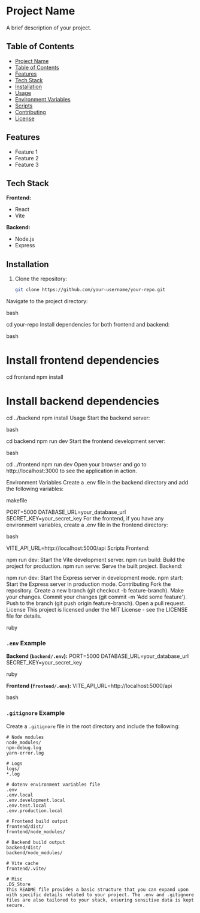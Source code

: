 # Project Name

A brief description of your project.

## Table of Contents

- [Project Name](#project-name)
- [Table of Contents](#table-of-contents)
- [Features](#features)
- [Tech Stack](#tech-stack)
- [Installation](#installation)
- [Usage](#usage)
- [Environment Variables](#environment-variables)
- [Scripts](#scripts)
- [Contributing](#contributing)
- [License](#license)

## Features

- Feature 1
- Feature 2
- Feature 3

## Tech Stack

**Frontend:**
- React
- Vite

**Backend:**
- Node.js
- Express

## Installation

1. Clone the repository:

   ```bash
   git clone https://github.com/your-username/your-repo.git
Navigate to the project directory:

bash

cd your-repo
Install dependencies for both frontend and backend:

bash

# Install frontend dependencies
cd frontend
npm install

# Install backend dependencies
cd ../backend
npm install
Usage
Start the backend server:

bash

cd backend
npm run dev
Start the frontend development server:

bash

cd ../frontend
npm run dev
Open your browser and go to http://localhost:3000 to see the application in action.

Environment Variables
Create a .env file in the backend directory and add the following variables:

makefile

PORT=5000
DATABASE_URL=your_database_url
SECRET_KEY=your_secret_key
For the frontend, if you have any environment variables, create a .env file in the frontend directory:

bash

VITE_API_URL=http://localhost:5000/api
Scripts
Frontend:

npm run dev: Start the Vite development server.
npm run build: Build the project for production.
npm run serve: Serve the built project.
Backend:

npm run dev: Start the Express server in development mode.
npm start: Start the Express server in production mode.
Contributing
Fork the repository.
Create a new branch (git checkout -b feature-branch).
Make your changes.
Commit your changes (git commit -m 'Add some feature').
Push to the branch (git push origin feature-branch).
Open a pull request.
License
This project is licensed under the MIT License - see the LICENSE file for details.

ruby


### `.env` Example

**Backend (`backend/.env`):**
PORT=5000 DATABASE_URL=your_database_url SECRET_KEY=your_secret_key

ruby


**Frontend (`frontend/.env`):**
VITE_API_URL=http://localhost:5000/api

bash


### `.gitignore` Example

Create a `.gitignore` file in the root directory and include the following:

```gitignore
# Node modules
node_modules/
npm-debug.log
yarn-error.log

# Logs
logs/
*.log

# dotenv environment variables file
.env
.env.local
.env.development.local
.env.test.local
.env.production.local

# Frontend build output
frontend/dist/
frontend/node_modules/

# Backend build output
backend/dist/
backend/node_modules/

# Vite cache
frontend/.vite/

# Misc
.DS_Store
This README file provides a basic structure that you can expand upon with specific details related to your project. The .env and .gitignore files are also tailored to your stack, ensuring sensitive data is kept secure.
